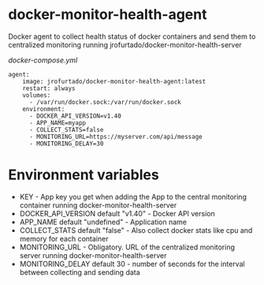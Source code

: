 # docker-monitor-health-agent
Docker agent to collect health status of docker containers and send them to centralized monitoring running jrofurtado/docker-monitor-health-server

*docker-compose.yml*
~~~~
agent:
    image: jrofurtado/docker-monitor-health-agent:latest
    restart: always
    volumes:
      - /var/run/docker.sock:/var/run/docker.sock
    environment:
      - DOCKER_API_VERSION=v1.40
      - APP_NAME=myapp
      - COLLECT_STATS=false
      - MONITORING_URL=https://myserver.com/api/message
      - MONITORING_DELAY=30
~~~~

# Environment variables

* KEY - App key you get when adding the App to the central monitoring container running docker-monitor-health-server
* DOCKER_API_VERSION default "v1.40" - Docker API version
* APP_NAME default "undefined" - Application name
* COLLECT_STATS default "false" - Also collect docker stats like cpu and memory for each container
* MONITORING_URL - Obligatory. URL of the centralized monitoring server running docker-monitor-health-server 
* MONITORING_DELAY default 30 - number of seconds for the interval between collecting and sending data
